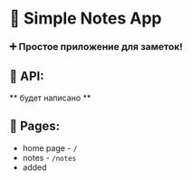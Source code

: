 # 📝 Simple Notes App
### ➕ Простое приложение для заметок!


## 🔗 API:
** будет написано **


## 📃 Pages:
* home page - `/`
* notes - `/notes`
* added